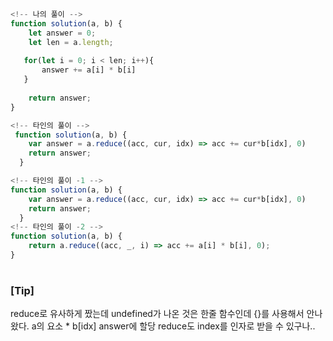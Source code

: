 ```javascript
<!-- 나의 풀이 -->
function solution(a, b) {
    let answer = 0;
    let len = a.length;
    
   for(let i = 0; i < len; i++){
       answer += a[i] * b[i]
   }
    
    return answer;
}

```

```javascript
<!-- 타인의 풀이 -->
 function solution(a, b) {
    var answer = a.reduce((acc, cur, idx) => acc += cur*b[idx], 0)
    return answer;
  }

```
```javascript
<!-- 타인의 풀이 -1 -->
function solution(a, b) {
    var answer = a.reduce((acc, cur, idx) => acc += cur*b[idx], 0)
    return answer;
  }
<!-- 타인의 풀이 -2 -->
function solution(a, b) {
    return a.reduce((acc, _, i) => acc += a[i] * b[i], 0);
}
```

#

### [Tip]
reduce로 유사하게 짰는데 undefined가 나온 것은 한줄 함수인데 {}를 사용해서 안나왔다. 
a의 요소 * b[idx] answer에 할당
reduce도 index를 인자로 받을 수 있구나..
